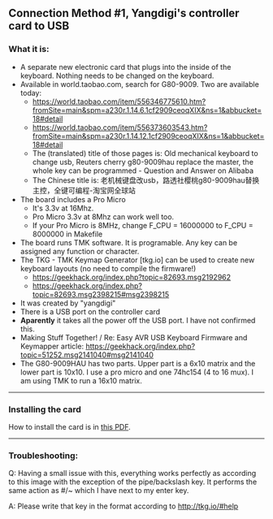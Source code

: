 ## Connection Method #1, Yangdigi's controller card to USB

### What it is:

* A separate new electronic card that plugs into the inside of the keyboard. Nothing needs to be changed on the keyboard.
* Available in world.taobao.com, search for G80-9009. Two are available today:
    * https://world.taobao.com/item/556346775610.htm?fromSite=main&spm=a230r.1.14.6.1cf2909ceoqXIX&ns=1&abbucket=18#detail
    * https://world.taobao.com/item/556373603543.htm?fromSite=main&spm=a230r.1.14.12.1cf2909ceoqXIX&ns=1&abbucket=18#detail
    * The (translated) title of those pages is: Old mechanical keyboard to change usb, Reuters cherry g80-9009hau replace the master, the whole key can be programmed - Question and Answer on Alibaba
    * The Chinese title is: 老机械键盘改usb，路透社樱桃g80-9009hau替换主控，全键可编程-淘宝网全球站
* The board includes a Pro Micro
    * It's 3.3v at 16Mhz.
    * Pro Micro 3.3v at 8Mhz can work well too.
    * If your Pro Micro is 8MHz, change F_CPU = 16000000 to F_CPU = 8000000 in Makefile
* The board runs TMK software. It is programable. Any key can be assigned any function or character.
* The TKG - TMK Keymap Generator [tkg.io] can be used to create new keyboard layouts (no need to compile the firmware!)
    * https://geekhack.org/index.php?topic=82693.msg2192962
    * https://geekhack.org/index.php?topic=82693.msg2398215#msg2398215
* It was created by "yangdigi"
* There is a USB port on the controller card
* **Aparently** it takes all the power off the USB port. I have not confirmed this.
* Making Stuff Together! / Re: Easy AVR USB Keyboard Firmware and Keymapper article: https://geekhack.org/index.php?topic=51252.msg2141040#msg2141040
* The G80-9009HAU has two parts. Upper part is a 6x10 matrix and the lower part
is 10x10. I use a pro micro and one 74hc154 (4 to 16 mux). I am using TMK to run
a 16x10 matrix.

---
### Installing the card

How to install the card is in [this PDF](../master/pdf/Yangdigi%20controller%20instructions%20to%20USB%20for%20G8-9009.pdf "Yangdigi controller instructions").


---

### Troubleshooting:
Q: Having a small issue with this, everything works perfectly as according to this
image with the exception of the pipe/backslash key. It performs the same action
as #/~ which I have next to my enter key.

A: Please write that key in the format according to http://tkg.io/#help
